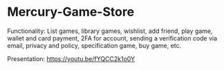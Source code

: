 # Mercury-Game-Store
Functionality: List games, library games, wishlist, add friend, play game, wallet and card payment, 2FA for account, sending a verification code via email, privacy and policy, specification game, buy game, etc.

Presentation: https://youtu.be/fYQCC2k1o0Y
